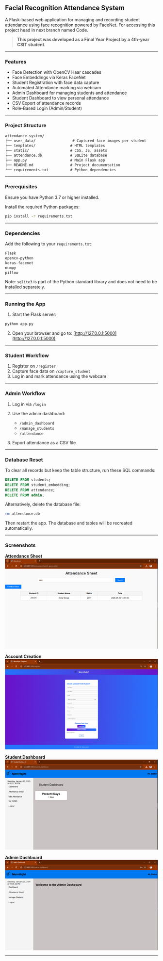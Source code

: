 ## Facial Recognition Attendance System

A Flask-based web application for managing and recording student attendance using face recognition powered by FaceNet.
For accessing this project head in next branch named Code.

> **This project was developed as a Final Year Project by a 4th-year CSIT student.**

---

### Features

* Face Detection with OpenCV Haar cascades
* Face Embeddings via Keras FaceNet
* Student Registration with face data capture
* Automated Attendance marking via webcam
* Admin Dashboard for managing students and attendance
* Student Dashboard to view personal attendance
* CSV Export of attendance records
* Role-Based Login (Admin/Student)

---

### Project Structure

```
attendance-system/
├── user_data/                 # Captured face images per student
├── templates/                # HTML templates
├── static/                   # CSS, JS, assets 
├── attendance.db             # SQLite database
├── app.py                    # Main Flask app
├── README.md                 # Project documentation
└── requirements.txt          # Python dependencies
```

---

### Prerequisites

Ensure you have Python 3.7 or higher installed.

Install the required Python packages:

```bash
pip install -r requirements.txt
```

---

### Dependencies

Add the following to your `requirements.txt`:

```
Flask  
opencv-python  
keras-facenet  
numpy  
pillow  
```

Note: `sqlite3` is part of the Python standard library and does not need to be installed separately.

---

### Running the App

1. Start the Flask server:

```bash
python app.py
```

2. Open your browser and go to:
   [http://127.0.0.1:5000](http://127.0.0.1:5000)

---

### Student Workflow

1. Register on `/register`
2. Capture face data on `/capture_student`
3. Log in and mark attendance using the webcam

---

### Admin Workflow

1. Log in via `/login`
2. Use the admin dashboard:

   * `/admin_dashboard`
   * `/manage_students`
   * `/attendance`
3. Export attendance as a CSV file

---

### Database Reset

To clear all records but keep the table structure, run these SQL commands:

```sql
DELETE FROM students;
DELETE FROM student_embedding;
DELETE FROM attendance;
DELETE FROM admin;
```

Alternatively, delete the database file:

```bash
rm attendance.db
```

Then restart the app. The database and tables will be recreated automatically.

---

### **Screenshots**

**Attendance Sheet**
![Attendance Sheet](image-3.png)

**Account Creation**
![Account Creation](image-2.png)

**Student Dashboard**
![Student Dashboard](image.png)

**Admin Dashboard**
![Admin Dashboard](image-1.png)

---
